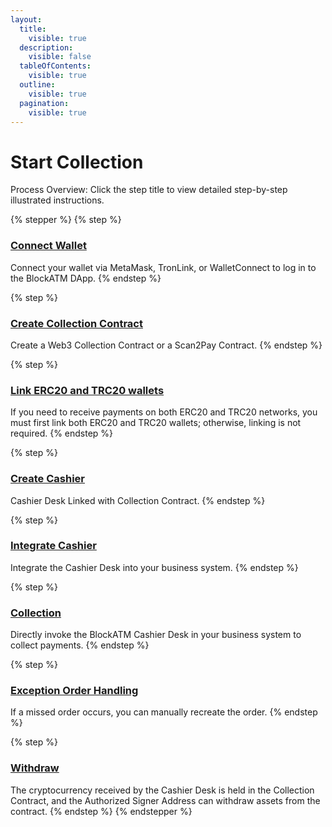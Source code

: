 ```yaml
---
layout:
  title:
    visible: true
  description:
    visible: false
  tableOfContents:
    visible: true
  outline:
    visible: true
  pagination:
    visible: true
---
```


# Start Collection

Process Overview: Click the step title to view detailed step-by-step illustrated instructions.

{% stepper %}
{% step %}
### [Connect Wallet](../lian-jie-qian-bao.md)

Connect your wallet via MetaMask, TronLink, or WalletConnect to log in to the BlockATM DApp.
{% endstep %}

{% step %}
### [Create Collection Contract](chuang-jian-shou-bi-zhi-neng-he-yue.md)

Create a Web3 Collection Contract or a Scan2Pay Contract.
{% endstep %}

{% step %}
### [Link ERC20 and TRC20 wallets](guan-lian-erc20-he-trc20-qian-bao.md)

If you need to receive payments on both ERC20 and TRC20 networks, you must first link both ERC20 and TRC20 wallets; otherwise, linking is not required.
{% endstep %}

{% step %}
### [Create Cashier](chuang-jian-shou-yin-tai.md)

Cashier Desk Linked with Collection Contract.
{% endstep %}

{% step %}
### [Integrate Cashier](dui-jie-shou-yin-tai.md)

Integrate the Cashier Desk into your business system.
{% endstep %}

{% step %}
### [Collection](shou-bi.md)

Directly invoke the BlockATM Cashier Desk in your business system to collect payments.
{% endstep %}

{% step %}
### [Exception Order Handling](yi-chang-ding-dan-chu-li.md)

If a missed order occurs, you can manually recreate the order.
{% endstep %}

{% step %}
### [Withdraw](ti-bi.md)

The cryptocurrency received by the Cashier Desk is held in the Collection Contract, and the Authorized Signer Address can withdraw assets from the contract.
{% endstep %}
{% endstepper %}
